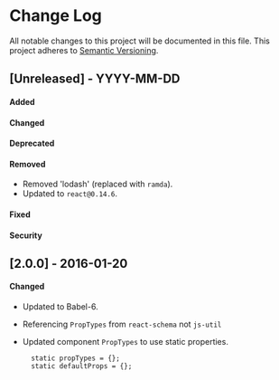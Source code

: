# Change Log
All notable changes to this project will be documented in this file.
This project adheres to [Semantic Versioning](http://semver.org/).


## [Unreleased] - YYYY-MM-DD
#### Added
#### Changed
#### Deprecated

#### Removed
- Removed 'lodash' (replaced with `ramda`).
- Updated to `react@0.14.6`.

#### Fixed
#### Security



## [2.0.0] - 2016-01-20
#### Changed
- Updated to Babel-6.
- Referencing `PropTypes` from `react-schema` not `js-util`
- Updated component `PropTypes` to use static properties.

        static propTypes = {};
        static defaultProps = {};
